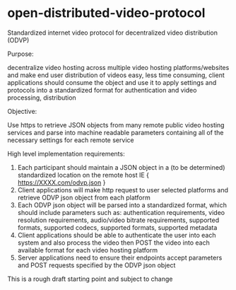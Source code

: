 # open-distributed-video-protocol
Standardized internet video protocol for decentralized video distribution (ODVP)

Purpose:

decentralize video hosting across multiple video hosting platforms/websites and make end user distribution of videos easy, less time consuming, client applications should consume the object and use it to apply settings and protocols into a standardized format for authentication and video processing, distribution

Objective:

Use https to retrieve JSON objects from many remote public video hosting services and parse into machine readable parameters containing all of the necessary settings for each remote service

High level implementation requirements:

  1. Each participant should maintain a JSON object in a (to be determined) standardized location on the remote host IE { https://XXXX.com/odvp.json }
  2. Client applications will make http request to user selected platforms and retrieve ODVP json object from each platform
  3. Each ODVP json object will be parsed into a standardized format, which should include parameters such as: authentication requirements, video resolution    requirements, audio/video bitrate requirements, supported formats, supported codecs, supported formats, supported metadata
  4. Client applications should be able to authenticate the user into each system and also process the video then POST the video into each available format for each video hosting platform
  5. Server applications need to ensure their endpoints accept parameters and POST requests specified by the ODVP json object

This is a rough draft starting point and subject to change
